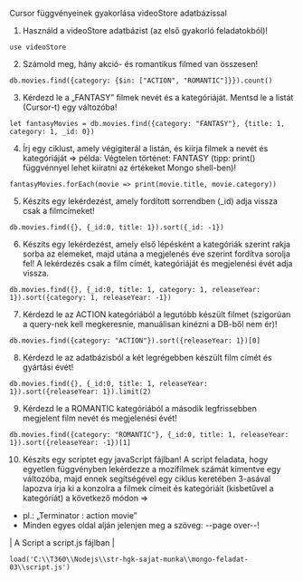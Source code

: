 Cursor függvényeinek gyakorlása videoStore adatbázissal

1. Használd a videoStore adatbázist (az első gyakorló feladatokból)!

`use videoStore`

2. Számold meg, hány akció- és romantikus filmed van összesen!

`db.movies.find({category: {$in: ["ACTION", "ROMANTIC"]}}).count()`

3. Kérdezd le a „FANTASY” filmek nevét és a kategóriáját. Mentsd le a listát (Cursor-t) egy változóba!

`let fantasyMovies = db.movies.find({category: "FANTASY"}, {title: 1, category: 1, _id: 0})`

4. Írj egy ciklust, amely végigiterál a listán, és kiírja filmek a nevét és kategóriáját => példa: Végtelen történet: FANTASY (tipp: print() függvénnyel lehet kiíratni az értékeket Mongo shell-ben)!

`fantasyMovies.forEach(movie =>
print(movie.title, movie.category))`

5. Készíts egy lekérdezést, amely fordított sorrendben (_id) adja vissza csak a filmcímeket!

`db.movies.find({}, {_id:0, title: 1}).sort({_id: -1})`

6. Készíts egy lekérdezést, amely első lépésként a kategóriák szerint rakja sorba az elemeket, majd utána a megjelenés éve szerint fordítva sorolja fel! A lekérdezés csak a film címét, kategóriáját és megjelenési évét adja vissza.

`db.movies.find({}, {_id:0, title: 1, category: 1, releaseYear: 1}).sort({category: 1, releaseYear: -1})`

7. Kérdezd le az ACTION kategóriából a legutóbb készült filmet (szigorúan a query-nek kell megkeresnie, manuálisan kinézni a DB-ből nem ér)!

`db.movies.find({category: "ACTION"}).sort({releaseYear: 1})[0]`

8. Kérdezd le az adatbázisból a két legrégebben készült film címét és gyártási évét!

`db.movies.find({}, {_id:0, title: 1, releaseYear: 1}).sort({releaseYear: 1}).limit(2)`

9. Kérdezd le a ROMANTIC kategóriából a második legfrissebben megjelent film nevét és megjelenési évét!

`db.movies.find({category: "ROMANTIC"}, {_id:0, title: 1, releaseYear: 1}).sort({releaseYear: -1})[1]`

10. Készíts egy scriptet egy javaScript fájlban! A script feladata, hogy egyetlen függvényben lekérdezze a mozifilmek számát kimentve egy változóba, majd ennek segítségével egy ciklus keretében 3-asával lapozva írja ki a konzolra a filmek címeit és kategóriáit (kisbetűvel a kategóriát) a következő módon =>

- pl.: „Terminator : action movie”
- Minden egyes oldal alján jelenjen meg a szöveg: --page over--!

| A Script a script.js fájlban |

`load('C:\\T360\\Nodejs\\str-hgk-sajat-munka\\mongo-feladat-03\\script.js')`